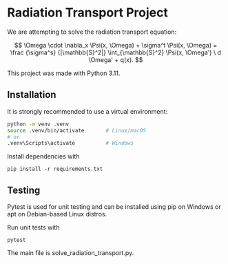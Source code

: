 # Radiation Transport Project

We are attempting to solve the radiation transport equation:

$$
\Omega \cdot \nabla_x \Psi(x, \Omega) + \sigma^t \Psi(x, \Omega) = \frac {\sigma^s} {|\mathbb{S}^2|} \int_{\mathbb{S}^2} \Psi(x, \Omega') \ d \Omega' + q(x).
$$

This project was made with Python 3.11.

## Installation

It is strongly recommended to use a virtual environment:

```bash
python -m venv .venv
source .venv/bin/activate       # Linux/macOS
# or
.venv\Scripts\activate          # Windows
```
Install dependencies with
```
pip install -r requirements.txt
```

## Testing

Pytest is used for unit testing and can be installed using pip on Windows or apt on Debian-based Linux distros.

Run unit tests with
```
pytest
```
The main file is solve_radiation_transport.py.
